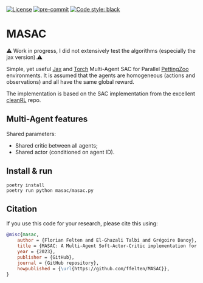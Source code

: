 [![License](http://img.shields.io/badge/license-MIT-brightgreen.svg?style=flat)](https://github.com/ffelten/MASAC/blob/main/LICENSE)
[![pre-commit](https://img.shields.io/badge/pre--commit-enabled-brightgreen?logo=pre-commit&logoColor=white)](https://pre-commit.com/)
[![Code style: black](https://img.shields.io/badge/code%20style-black-000000.svg)](https://github.com/psf/black)

# MASAC

:warning: Work in progress, I did not extensively test the algorithms (especially the jax version).:warning:

Simple, yet useful [Jax](https://github.com/google/jax) and [Torch](https://pytorch.org/) Multi-Agent SAC for Parallel [PettingZoo](https://pettingzoo.farama.org/) environments.
It is assumed that the agents are homogeneous (actions and observations) and all have the same global reward.

The implementation is based on the SAC implementation from the excellent [cleanRL](https://github.com/vwxyzjn/cleanrl) repo.

## Multi-Agent features

Shared parameters:
  * Shared critic between all agents;
  * Shared actor (conditioned on agent ID).

## Install & run
```shell
poetry install
poetry run python masac/masac.py
```

## Citation
If you use this code for your research, please cite this using:

```bibtex
@misc{masac,
    author = {Florian Felten and El-Ghazali Talbi and Grégoire Danoy},
    title = {MASAC: A Multi-Agent Soft-Actor-Critic implementation for PettingZoo},
    year = {2023},
    publisher = {GitHub},
    journal = {GitHub repository},
    howpublished = {\url{https://github.com/ffelten/MASAC}},
}
```

